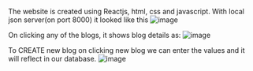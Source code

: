 The website is created using Reactjs, html, css and javascript. 
With local json server(on port 8000) it looked like this
![image](https://user-images.githubusercontent.com/62975267/151847727-15d3a7eb-51f7-4293-ad03-8c0756bc6f40.png)


On clicking any of the blogs, it shows blog details as:
![image](https://user-images.githubusercontent.com/62975267/151847363-a2cb27aa-a083-4305-8cf2-f25410045d47.png)

To CREATE new blog on clicking new blog we can enter the values and it will reflect in our database.
![image](https://user-images.githubusercontent.com/62975267/151847644-4eb496ea-066f-4f51-9318-bb53314e48c6.png)
